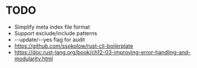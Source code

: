 # TODO

- Simplify meta index file format
- Support exclude/include patterns
- --update/--yes flag for audit
- https://github.com/ssokolow/rust-cli-boilerplate
- https://doc.rust-lang.org/book/ch12-03-improving-error-handling-and-modularity.html
